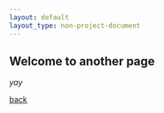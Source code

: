 ```yaml
---
layout: default
layout_type: non-project-document
---
```


## Welcome to another page

_yay_

[back](./)
